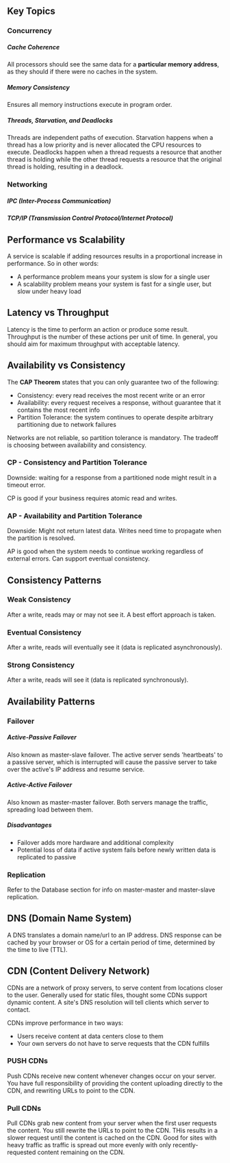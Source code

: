 ## Key Topics

### Concurrency

##### Cache Coherence

All processors should see the same data for a __particular memory address__, as they should if there were no caches in the system.

##### Memory Consistency

Ensures all memory instructions execute in program order. 

##### Threads, Starvation, and Deadlocks

Threads are independent paths of execution. Starvation happens when a thread has a low priority and is never allocated the CPU resources to execute. Deadlocks happen when a thread requests a resource that another thread is holding while the other thread requests a resource that the original thread is holding, resulting in a deadlock.

###  Networking

##### IPC (Inter-Process Communication)

##### TCP/IP (Transmission Control Protocol/Internet Protocol)

## Performance vs Scalability

A service is scalable if adding resources results in a proportional increase in performance. So in other words:
- A performance problem means your system is slow for a single user
- A scalability problem means your system is fast for a single user, but slow under heavy load

## Latency vs Throughput

Latency is the time to perform an action or produce some result. Throughput is the number of these actions per unit of time. In general, you should aim for maximum throughput with acceptable latency.

## Availability vs Consistency 

The __CAP Theorem__ states that you can only guarantee two of the following:

- Consistency: every read receives the most recent write or an error
- Availability: every request receives a response, without guarantee that it contains the most recent info
- Partition Tolerance: the system continues to operate despite arbitrary partitioning due to network failures

Networks are not reliable, so partition tolerance is mandatory. The tradeoff is choosing between availability and consistency.

### CP - Consistency and Partition Tolerance

Downside: waiting for a response from a partitioned node might result in a timeout error.

CP is good if your business requires atomic read and writes.

### AP - Availability and Partition Tolerance

Downside: Might not return latest data. Writes need time to propagate when the partition is resolved.

AP is good when the system needs to continue working regardless of external errors. Can support eventual consistency.

## Consistency Patterns

### Weak Consistency

After a write, reads may or may not see it. A best effort approach is taken.

### Eventual Consistency

After a write, reads will eventually see it (data is replicated asynchronously).

### Strong Consistency

After a write, reads will see it (data is replicated synchronously).

## Availability Patterns

### Failover

##### Active-Passive Failover

Also known as master-slave failover. The active server sends 'heartbeats' to a passive server, which is interrupted will cause the passive server to take over the active's IP address and resume service.

##### Active-Active Failover

Also known as master-master failover. Both servers manage the traffic, spreading load between them.

##### Disadvantages

- Failover adds more hardware and additional complexity
- Potential loss of data if active system fails before newly written data is replicated to passive

### Replication

Refer to the Database section for info on master-master and master-slave replication.

## DNS (Domain Name System)

A DNS translates a domain name/url to an IP address. DNS response can be cached by your browser or OS for a certain period of time, determined by the time to live (TTL).

## CDN (Content Delivery Network)

CDNs are a network of proxy servers, to serve content from locations closer to the user. Generally used for static files, thought some CDNs support dynamic content. A site's DNS resolution will tell clients which server to contact.

CDNs improve performance in two ways:
- Users receive content at data centers close to them
- Your own servers do not have to serve requests that the CDN fulfills

### PUSH CDNs

Push CDNs receive new content whenever changes occur on your server. You have full responsibility of providing the content uploading directly to the CDN, and rewriting URLs to point to the CDN.

### Pull CDNs

Pull CDNs grab new content from your server when the first user requests the content. You still rewrite the URLs to point to the CDN. THis results in a slower request until the content is cached on the CDN. Good for sites with heavy traffic as traffic is spread out more evenly with only recently-requested content remaining on the CDN.







